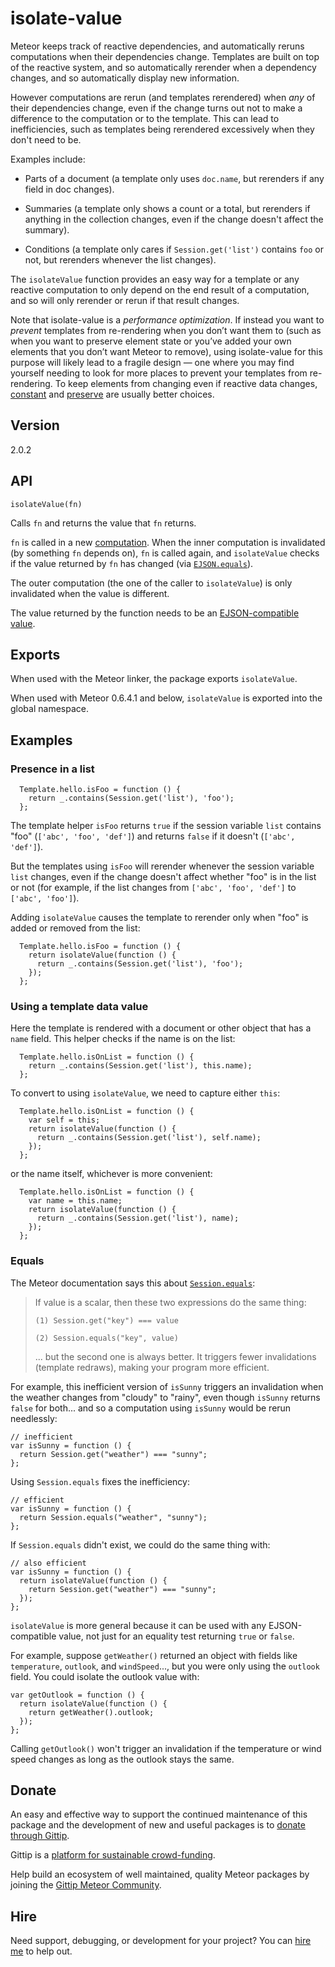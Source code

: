 # isolate-value

Meteor keeps track of reactive dependencies, and automatically reruns
computations when their dependencies change.  Templates are built on
top of the reactive system, and so automatically rerender when a
dependency changes, and so automatically display new information.

However computations are rerun (and templates rerendered) when *any*
of their dependencies change, even if the change turns out not to make
a difference to the computation or to the template.  This can lead to
inefficiencies, such as templates being rerendered excessively when they
don't need to be.

Examples include:

* Parts of a document (a template only uses `doc.name`, but rerenders
  if any field in doc changes).

* Summaries (a template only shows a count or a total, but rerenders
  if anything in the collection changes, even if the change doesn't
  affect the summary).

* Conditions (a template only cares if `Session.get('list')` contains
  `foo` or not, but rerenders whenever the list changes).

The `isolateValue` function provides an easy way for a template or any
reactive computation to only depend on the end result of a
computation, and so will only rerender or rerun if that result
changes.

Note that isolate-value is a *performance optimization*.  If instead
you want to *prevent* templates from re-rendering when you don’t want
them to (such as when you want to preserve element state or you’ve
added your own elements that you don’t want Meteor to remove), using
isolate-value for this purpose will likely lead to a fragile design
&mdash; one where you may find yourself needing to look for more
places to prevent your templates from re-rendering.
To keep elements from changing even if reactive data changes,
[constant](http://docs.meteor.com/#constant) and
[preserve](http://docs.meteor.com/#template_preserve) are usually
better choices.


## Version

2.0.2


## API

```
isolateValue(fn)
```

Calls `fn` and returns the value that `fn` returns.

`fn` is called in a new
[computation](http://docs.meteor.com/#deps_computation).  When the
inner computation is invalidated (by something `fn` depends on), `fn`
is called again, and `isolateValue` checks if the value returned by
`fn` has changed (via
[`EJSON.equals`](http://docs.meteor.com/#ejson_equals)).

The outer computation (the one of the caller to `isolateValue`) is
only invalidated when the value is different.

The value returned by the function needs to be an [EJSON-compatible
value](http://docs.meteor.com/#ejson).


## Exports

When used with the Meteor linker, the package exports `isolateValue`.

When used with Meteor 0.6.4.1 and below, `isolateValue` is exported into
the global namespace.


## Examples

### Presence in a list

```
  Template.hello.isFoo = function () {
    return _.contains(Session.get('list'), 'foo');
  };
```

The template helper `isFoo` returns `true` if the session variable
`list` contains "foo" (`['abc', 'foo', 'def']`) and returns `false` if
it doesn't (`['abc', 'def']`).

But the templates using `isFoo` will rerender whenever the session
variable `list` changes, even if the change doesn't affect whether
"foo" is in the list or not (for example, if the list changes from
`['abc', 'foo', 'def']` to `['abc', 'foo']`).

Adding `isolateValue` causes the template to rerender only when "foo"
is added or removed from the list:

```
  Template.hello.isFoo = function () {
    return isolateValue(function () {
      return _.contains(Session.get('list'), 'foo');
    });
  };
```

### Using a template data value

Here the template is rendered with a document or other object that has
a `name` field.  This helper checks if the name is on the list:

```
  Template.hello.isOnList = function () {
    return _.contains(Session.get('list'), this.name);
  };
```

To convert to using `isolateValue`, we need to capture either `this`:

```
  Template.hello.isOnList = function () {
    var self = this;
    return isolateValue(function () {
      return _.contains(Session.get('list'), self.name);
    });
  };
```

or the name itself, whichever is more convenient:

```
  Template.hello.isOnList = function () {
    var name = this.name;
    return isolateValue(function () {
      return _.contains(Session.get('list'), name);
    });
  };
```


### Equals

The Meteor documentation says this about
[`Session.equals`](http://docs.meteor.com/#session_equals):

> If value is a scalar, then these two expressions do the same thing:
>
> `(1) Session.get("key") === value`
>
> `(2) Session.equals("key", value)`
>
> ... but the second one is always better. It triggers fewer
> invalidations (template redraws), making your program more
> efficient.


For example, this inefficient version of `isSunny` triggers an invalidation
when the weather changes from "cloudy" to "rainy", even though `isSunny`
returns `false` for both... and so a computation using `isSunny` would
be rerun needlessly:

```
// inefficient
var isSunny = function () {
  return Session.get("weather") === "sunny";
};
```


Using `Session.equals` fixes the inefficiency:

```
// efficient
var isSunny = function () {
  return Session.equals("weather", "sunny");
};

```


If `Session.equals` didn't exist, we could do the same thing with:

```
// also efficient
var isSunny = function () {
  return isolateValue(function () {
    return Session.get("weather") === "sunny";
  });
};
```


`isolateValue` is more general because it can be used with any EJSON-compatible
value, not just for an equality test returning `true` or `false`.

For example, suppose `getWeather()` returned an object with fields like
`temperature`, `outlook`, and `windSpeed`..., but you were only using
the `outlook` field.  You could isolate the outlook value with:

```
var getOutlook = function () {
  return isolateValue(function () {
    return getWeather().outlook;
  });
};
```

Calling `getOutlook()` won't trigger an invalidation if the temperature or
wind speed changes as long as the outlook stays the same.


## Donate

An easy and effective way to support the continued maintenance of this
package and the development of new and useful packages is to [donate
through Gittip](https://www.gittip.com/awwx/).

Gittip is a [platform for sustainable
crowd-funding](https://www.gittip.com/about/faq.html).

Help build an ecosystem of well maintained, quality Meteor packages by
joining the
[Gittip Meteor Community](https://www.gittip.com/for/meteor/).


## Hire

Need support, debugging, or development for your project?  You can
[hire me](http://awwx.ws/hire-me) to help out.
